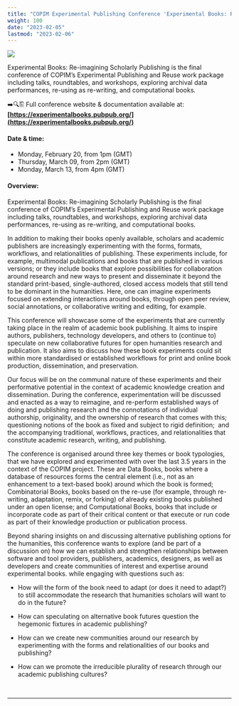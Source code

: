 ```yaml
---
title: "COPIM Experimental Publishing Conference 'Experimental Books: Re-imagining Scholarly Publishing'"
weight: 100
date: "2023-02-05"
lastmod: "2023-02-06"
---
```


![](/images/experimental-publishing-conference-header.jpg)


Experimental Books: Re-imagining Scholarly Publishing is the final conference of COPIM’s Experimental Publishing and Reuse work package including talks, roundtables, and workshops, exploring archival data performances, re-using as re-writing, and computational books.


➡️🔍🖺 Full conference website & documentation available at: **[https://experimentalbooks.pubpub.org/](https://experimentalbooks.pubpub.org/)**


#### Date & time:

* Monday, February 20, from 1pm (GMT)
* Thursday, March 09, from 2pm (GMT)
* Monday, March 13, from 4pm (GMT)

#### Overview:

Experimental Books: Re-imagining Scholarly Publishing is the final conference of COPIM’s Experimental Publishing and Reuse work package including talks, roundtables, and workshops, exploring archival data performances, re-using as re-writing, and computational books.

In addition to making their books openly available, scholars and academic publishers are increasingly experimenting with the forms, formats, workflows, and relationalities of publishing. These experiments include, for example, multimodal publications and books that are published in various versions; or they include books that explore possibilities for collaboration around research and new ways to present and disseminate it beyond the standard print-based, single-authored, closed access models that still tend to be dominant in the humanities. Here, one can imagine experiments focused on extending interactions around books, through open peer review, social annotations, or collaborative writing and editing, for example.

This conference will showcase some of the experiments that are currently taking place in the realm of academic book publishing. It aims to inspire authors, publishers, technology developers, and others to (continue to) speculate on new collaborative futures for open humanities research and publication. It also aims to discuss how these book experiments could sit within more standardised or established workflows for print and online book production, dissemination, and preservation.

Our focus will be on the communal nature of these experiments and their performative potential in the context of academic knowledge creation and dissemination. During the conference, experimentation will be discussed and enacted as a way to reimagine, and re-perform established ways of doing and publishing research and the connotations of individual authorship, originality, and the ownership of research that comes with this; questioning notions of the book as fixed and subject to rigid definition;  and the accompanying traditional, workflows, practices, and relationalities that constitute academic research, writing, and publishing.

The conference is organised around three key themes or book typologies, that we have explored and experimented with over the last 3.5 years in the context of the COPIM project. These are Data Books, books where a database of resources forms the central element (i.e., not as an enhancement to a text-based book) around which the book is formed; Combinatorial Books, books based on the re-use (for example, through re-writing, adaptation, remix, or forking) of already existing books published under an open license; and Computational Books, books that include or incorporate code as part of their critical content or that execute or run code as part of their knowledge production or publication process.

Beyond sharing insights on and discussing alternative publishing options for the humanities, this conference wants to explore (and be part of a discussion on) how we can establish and strengthen relationships between software and tool providers, publishers, academics, designers, as well as developers and create communities of interest and expertise around experimental books. while engaging with questions such as:

* How will the form of the book need to adapt (or does it need to adapt?) to still accommodate the research that humanities scholars will want to do in the future?
* How can speculating on alternative book futures question the hegemonic fixtures in academic publishing?
* How can we create new communities around our research by experimenting with the forms and relationalities of our books and publishing?
* How can we promote the irreducible plurality of research through our academic publishing cultures?



  &nbsp;


---


  &nbsp;
